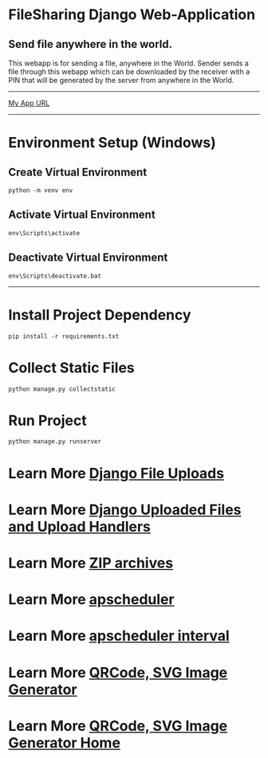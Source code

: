 # FileSharing Django Web-Application
## Send file anywhere in the world.

<p>
This webapp is for sending a file, anywhere in the World. Sender sends a file through this webapp which can be downloaded by the receiver with a PIN that will be generated by the server from anywhere in the World.</p>

---

[My App URL](https://filesharingbd.pythonanywhere.com/)


---

# Environment Setup (Windows)
## Create Virtual Environment
    python -m venv env

## Activate Virtual Environment
    env\Scripts\activate

## Deactivate Virtual Environment
    env\Scripts\deactivate.bat

---
# Install Project Dependency

    pip install -r requirements.txt

# Collect Static Files
    python manage.py collectstatic

# Run Project
    python manage.py runserver

# Learn More [Django File Uploads](https://docs.djangoproject.com/en/4.2/topics/http/file-uploads/)
# Learn More [Django Uploaded Files and Upload Handlers](https://docs.djangoproject.com/en/4.2/ref/files/uploads/#django.core.files.uploadedfile.UploadedFile)
# Learn More [ZIP archives](https://docs.python.org/3/library/zipfile.html)
# Learn More [apscheduler](https://apscheduler.readthedocs.io/en/3.x/index.html)
# Learn More [apscheduler interval](https://apscheduler.readthedocs.io/en/3.x/modules/triggers/interval.html)

# Learn More [QRCode, SVG Image Generator](https://pypi.org/project/qrcode/)
# Learn More [QRCode, SVG Image Generator Home](https://github.com/lincolnloop/python-qrcode)